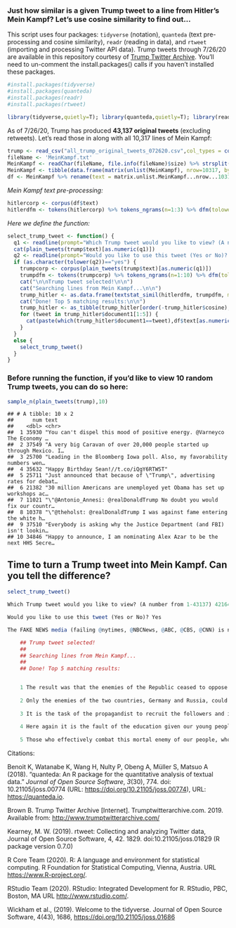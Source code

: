 ### Just how similar is a given Trump tweet to a line from Hitler’s Mein Kampf? Let’s use cosine similarity to find out…


This script uses four packages: ```tidyverse``` (notation), ```quanteda``` (text
pre-processing and cosine similarity), ```readr``` (reading in
data), and ```rtweet``` (importing and processing Twitter API data). Trump tweets through 7/26/20 are available in this repository courtesy of [Trump Twitter Archive](http://trumptwitterarchive.com/). You’ll
need to un-comment the install.packages() calls if you haven’t installed
these packages.

``` r
#install.packages(tidyverse)
#install.packages(quanteda)
#install.packages(readr)
#install.packages(rtweet)

library(tidyverse,quietly=T); library(quanteda,quietly=T); library(readr,quietly=T); library(rtweet,quietly=T)
```

As of 7/26/20, Trump has produced **43,137 original tweets** (excluding
retweets). Let’s read those in along with all 10,317 lines of Mein
Kampf:

``` r
trump <- read_csv("all_trump_original_tweets_072620.csv",col_types = cols())
fileName <- 'MeinKampf.txt'
MeinKampf <- readChar(fileName, file.info(fileName)$size) %>% strsplit("\\.\\s|\\!\\s|\\?\\s")
MeinKampf <- tibble(data.frame(matrix(unlist(MeinKampf), nrow=10317, byrow=T),stringsAsFactors=FALSE))
df <- MeinKampf %>% rename(text = matrix.unlist.MeinKampf...nrow...10317..byrow...T.)
```

*Mein Kampf text pre-processing:*

``` r
hitlercorp <- corpus(df$text)
hitlerdfm <- tokens(hitlercorp) %>% tokens_ngrams(n=1:3) %>% dfm(tolower=TRUE,remove_url=TRUE,stem=TRUE,remove_punct=TRUE,remove=c(stopwords("english")))
```

*Here we define the function:*

``` r
select_trump_tweet <- function() {
  q1 <- readline(prompt="Which Trump tweet would you like to view? (A number from 1-43137) ")
  cat(plain_tweets(trump$text)[as.numeric(q1)])
  q2 <- readline(prompt="Would you like to use this tweet (Yes or No)? ")
  if (as.character(tolower(q2))=="yes") {
    trumpcorp <- corpus(plain_tweets(trump$text)[as.numeric(q1)]) 
    trumpdfm <- tokens(trumpcorp) %>% tokens_ngrams(n=1:10) %>% dfm(tolower=TRUE,remove_url=TRUE,stem=TRUE,remove_punct=TRUE,remove=c(stopwords("english"), "t.co", "https", "rt", "amp", "http", "t.c", "can", "~","RT","realdonaldtrump"))
    cat("\n\nTrump tweet selected!\n\n")
    cat("Searching lines from Mein Kampf...\n\n")
    trump_hitler <- as.data.frame(textstat_simil(hitlerdfm, trumpdfm, margin = "documents",method="cosine"))
    cat("Done! Top 5 matching results:\n\n")
    trump_hitler <- as_tibble(trump_hitler[order(-trump_hitler$cosine),])
    for (tweet in trump_hitler$document1[1:5]) {
      cat(paste(which(trump_hitler$document1==tweet),df$text[as.numeric(substr(tweet,5,nchar(tweet)))],"\n\n"))
    }
  }
  else {
    select_trump_tweet()
  }
}
```

### Before running the function, if you’d like to view 10 random Trump tweets, you can do so here:

``` r
sample_n(plain_tweets(trump),10)
```

    ## # A tibble: 10 x 2
    ##      num text                                                                   
    ##    <dbl> <chr>                                                                  
    ##  1 35930 "You can't dispel this mood of positive energy. @Varneyco The Economy …
    ##  2 37549 "A very big Caravan of over 20,000 people started up through Mexico. I…
    ##  3 25700 "Leading in the Bloomberg Iowa poll. Also, my favorability numbers wen…
    ##  4 35632 "Happy Birthday Sean!//t.co/iQgY6RTWST"                                
    ##  5 25711 "Just announced that because of \"Trump\", advertising rates for debat…
    ##  6 21382 "30 million Americans are unemployed yet Obama has set up workshops ac…
    ##  7 11021 "\"@Antonio_Annesi: @realDonaldTrump No doubt you would fix our countr…
    ##  8 10378 "\"@theholst: @realDonaldTrump I was against fame entering the white h…
    ##  9 37510 "Everybody is asking why the Justice Department (and FBI) isn't lookin…
    ## 10 34846 "Happy to announce, I am nominating Alex Azar to be the next HHS Secre…

Time to turn a Trump tweet into Mein Kampf. Can you tell the difference?
------------------------------------------------------------------------

``` r
select_trump_tweet()
```
``` r
Which Trump tweet would you like to view? (A number from 1-43137) 42164

Would you like to use this tweet (Yes or No)? Yes

The FAKE NEWS media (failing @nytimes, @NBCNews, @ABC, @CBS, @CNN) is not my enemy, it is the enemy of the American People!

    ## Trump tweet selected!
    ## 
    ## Searching lines from Mein Kampf...
    ## 
    ## Done! Top 5 matching results:


    1 The result was that the enemies of the Republic ceased to oppose the Republic as such and helped to subjugate those who were also enemies of the Republic, though for quite different reasons 
    
    2 Only the enemies of the two countries, Germany and Russia, could have an active interest in such a war under these circumstances 
    
    3 It is the task of the propagandist to recruit the followers and it is the task of the organizer to select the members 
     
    4 Here again it is the fault of the education given our young people 
    
    5 Those who effectively combat this mortal enemy of our people, who is at the same time the enemy of all Aryan peoples and all culture, can only expect to arouse opposition on the part of this race and become the object of its slanderous attacks
```

Citations:

Benoit K, Watanabe K, Wang H, Nulty P, Obeng A, Müller S, Matsuo A (2018). “quanteda: An R package for the quantitative
analysis of textual data.” _Journal of Open Source Software_, *3*(30), 774. doi: 10.21105/joss.00774 (URL:
https://doi.org/10.21105/joss.00774), URL: https://quanteda.io.

Brown B. Trump Twitter Archive [Internet]. Trumptwitterarchive.com. 2019. Available from: http://www.trumptwitterarchive.com/

Kearney, M. W. (2019). rtweet: Collecting and analyzing Twitter data, Journal of Open Source Software, 4, 42. 1829.
  doi:10.21105/joss.01829 (R package version 0.7.0)

R Core Team (2020). R: A language and environment for statistical computing. R Foundation for Statistical Computing,
  Vienna, Austria. URL https://www.R-project.org/.
  
RStudio Team (2020). RStudio: Integrated Development for R. RStudio, PBC, Boston, MA URL http://www.rstudio.com/.

Wickham et al., (2019). Welcome to the tidyverse. Journal of Open Source Software, 4(43), 1686,
  https://doi.org/10.21105/joss.01686

